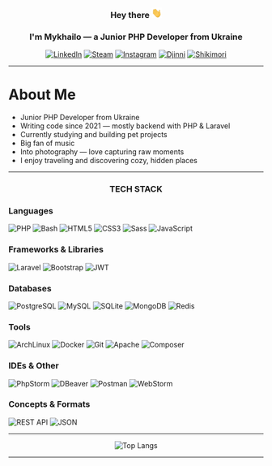 <h3 align="center">
Hey there 
<img src="https://raw.githubusercontent.com/danielcshn/danielcshn/master/icons/wave.gif" width="20" height="20">
</h3>

<h3 align="center">
I'm <b>Mykhailo</b> — a Junior PHP Developer from <b>Ukraine</b>
</h3>

<div align="center">

[![LinkedIn](https://img.shields.io/badge/LinkedIn-0A66C2?style=for-the-badge&logo=linkedin&logoColor=white)](https://www.linkedin.com/in/revenoir/)
[![Steam](https://img.shields.io/badge/Steam-171A21?style=for-the-badge&logo=steam&logoColor=white)](https://steamcommunity.com/id/x_revenoir_x/)
[![Instagram](https://img.shields.io/badge/Instagram-E4405F?style=for-the-badge&logo=instagram&logoColor=white)](https://www.instagram.com/x_revenoir_x/)
[![Djinni](https://img.shields.io/badge/Djinni-0F132A?style=for-the-badge&logoColor=white)](#)
[![Shikimori](https://img.shields.io/badge/Shikimori-1B1F23?style=for-the-badge&logoColor=white)](https://shikimori.one/x_revenoir_x)

</div>

---

# About Me

- Junior PHP Developer from Ukraine  
- Writing code since 2021 — mostly backend with PHP & Laravel  
- Currently studying and building pet projects  
- Big fan of music  
- Into photography — love capturing raw moments  
- I enjoy traveling and discovering cozy, hidden places

---

<h3 align="center">TECH STACK</h3>

### Languages

![PHP](https://img.shields.io/badge/PHP-777BB4?style=for-the-badge&logo=php&logoColor=white)
![Bash](https://img.shields.io/badge/Bash-4EAA25?style=for-the-badge&logo=gnubash&logoColor=white)
![HTML5](https://img.shields.io/badge/HTML5-E34F26?style=for-the-badge&logo=html5&logoColor=white)
![CSS3](https://img.shields.io/badge/CSS3-1572B6?style=for-the-badge&logo=css3&logoColor=white)
![Sass](https://img.shields.io/badge/Sass-CC6699?style=for-the-badge&logo=sass&logoColor=white)
![JavaScript](https://img.shields.io/badge/JavaScript-F7DF1E?style=for-the-badge&logo=javascript&logoColor=black)

### Frameworks & Libraries

![Laravel](https://img.shields.io/badge/Laravel-FF2D20?style=for-the-badge&logo=laravel&logoColor=white)
![Bootstrap](https://img.shields.io/badge/Bootstrap-7952B3?style=for-the-badge&logo=bootstrap&logoColor=white)
![JWT](https://img.shields.io/badge/JWT-000000?style=for-the-badge&logo=JSON%20web%20tokens&logoColor=white)

### Databases

![PostgreSQL](https://img.shields.io/badge/PostgreSQL-4169E1?style=for-the-badge&logo=postgresql&logoColor=white)
![MySQL](https://img.shields.io/badge/MySQL-4479A1?style=for-the-badge&logo=mysql&logoColor=white)
![SQLite](https://img.shields.io/badge/SQLite-003B57?style=for-the-badge&logo=sqlite&logoColor=white)
![MongoDB](https://img.shields.io/badge/MongoDB-47A248?style=for-the-badge&logo=mongodb&logoColor=white)
![Redis](https://img.shields.io/badge/Redis-DC382D?style=for-the-badge&logo=redis&logoColor=white)

### Tools

![ArchLinux](https://img.shields.io/badge/Arch_Linux-1793D1?style=for-the-badge&logo=arch-linux&logoColor=white)
![Docker](https://img.shields.io/badge/Docker-2496ED?style=for-the-badge&logo=docker&logoColor=white)
![Git](https://img.shields.io/badge/Git-F05032?style=for-the-badge&logo=git&logoColor=white)
![Apache](https://img.shields.io/badge/Apache-D22128?style=for-the-badge&logo=apache&logoColor=white)
![Composer](https://img.shields.io/badge/Composer-885630?style=for-the-badge&logo=composer&logoColor=white)

### IDEs & Other

![PhpStorm](https://img.shields.io/badge/PhpStorm-000000?style=for-the-badge&logo=phpstorm&logoColor=white)
![DBeaver](https://img.shields.io/badge/DBeaver-372923?style=for-the-badge&logo=dbeaver&logoColor=white)
![Postman](https://img.shields.io/badge/Postman-FF6C37?style=for-the-badge&logo=postman&logoColor=white)
![WebStorm](https://img.shields.io/badge/WebStorm-000000?style=for-the-badge&logo=webstorm&logoColor=white)

### Concepts & Formats

![REST API](https://img.shields.io/badge/REST%20API-005571?style=for-the-badge&logo=api&logoColor=white)
![JSON](https://img.shields.io/badge/JSON-000000?style=for-the-badge&logo=json&logoColor=white)

---

<div align="center">
 
![Top Langs](https://github-readme-stats.vercel.app/api/top-langs/?username=reven0ir&langs_count=8&theme=transparent)

</div>

---
